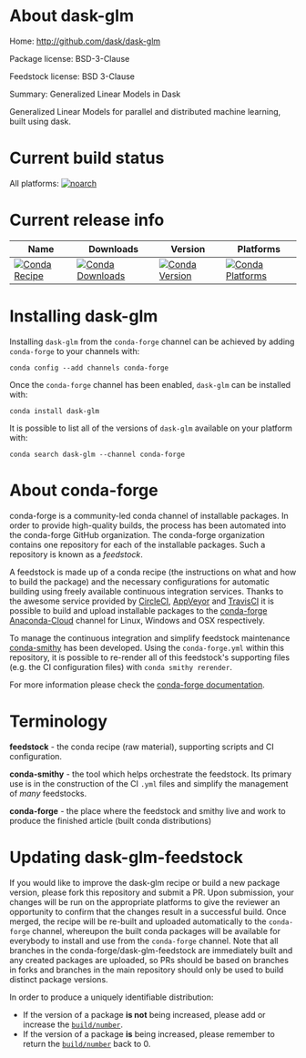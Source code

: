 About dask-glm
==============

Home: http://github.com/dask/dask-glm

Package license: BSD-3-Clause

Feedstock license: BSD 3-Clause

Summary: Generalized Linear Models in Dask

Generalized Linear Models for parallel and
distributed machine learning, built using dask.


Current build status
====================

All platforms:
[![noarch](https://img.shields.io/circleci/project/github/conda-forge/dask-glm-feedstock/master.svg?label=noarch)](https://circleci.com/gh/conda-forge/dask-glm-feedstock)

Current release info
====================

| Name | Downloads | Version | Platforms |
| --- | --- | --- | --- |
| [![Conda Recipe](https://img.shields.io/badge/recipe-dask--glm-green.svg)](https://anaconda.org/conda-forge/dask-glm) | [![Conda Downloads](https://img.shields.io/conda/dn/conda-forge/dask-glm.svg)](https://anaconda.org/conda-forge/dask-glm) | [![Conda Version](https://img.shields.io/conda/vn/conda-forge/dask-glm.svg)](https://anaconda.org/conda-forge/dask-glm) | [![Conda Platforms](https://img.shields.io/conda/pn/conda-forge/dask-glm.svg)](https://anaconda.org/conda-forge/dask-glm) |

Installing dask-glm
===================

Installing `dask-glm` from the `conda-forge` channel can be achieved by adding `conda-forge` to your channels with:

```
conda config --add channels conda-forge
```

Once the `conda-forge` channel has been enabled, `dask-glm` can be installed with:

```
conda install dask-glm
```

It is possible to list all of the versions of `dask-glm` available on your platform with:

```
conda search dask-glm --channel conda-forge
```


About conda-forge
=================

conda-forge is a community-led conda channel of installable packages.
In order to provide high-quality builds, the process has been automated into the
conda-forge GitHub organization. The conda-forge organization contains one repository
for each of the installable packages. Such a repository is known as a *feedstock*.

A feedstock is made up of a conda recipe (the instructions on what and how to build
the package) and the necessary configurations for automatic building using freely
available continuous integration services. Thanks to the awesome service provided by
[CircleCI](https://circleci.com/), [AppVeyor](https://www.appveyor.com/)
and [TravisCI](https://travis-ci.org/) it is possible to build and upload installable
packages to the [conda-forge](https://anaconda.org/conda-forge)
[Anaconda-Cloud](https://anaconda.org/) channel for Linux, Windows and OSX respectively.

To manage the continuous integration and simplify feedstock maintenance
[conda-smithy](https://github.com/conda-forge/conda-smithy) has been developed.
Using the ``conda-forge.yml`` within this repository, it is possible to re-render all of
this feedstock's supporting files (e.g. the CI configuration files) with ``conda smithy rerender``.

For more information please check the [conda-forge documentation](https://conda-forge.org/docs/).

Terminology
===========

**feedstock** - the conda recipe (raw material), supporting scripts and CI configuration.

**conda-smithy** - the tool which helps orchestrate the feedstock.
                   Its primary use is in the construction of the CI ``.yml`` files
                   and simplify the management of *many* feedstocks.

**conda-forge** - the place where the feedstock and smithy live and work to
                  produce the finished article (built conda distributions)


Updating dask-glm-feedstock
===========================

If you would like to improve the dask-glm recipe or build a new
package version, please fork this repository and submit a PR. Upon submission,
your changes will be run on the appropriate platforms to give the reviewer an
opportunity to confirm that the changes result in a successful build. Once
merged, the recipe will be re-built and uploaded automatically to the
`conda-forge` channel, whereupon the built conda packages will be available for
everybody to install and use from the `conda-forge` channel.
Note that all branches in the conda-forge/dask-glm-feedstock are
immediately built and any created packages are uploaded, so PRs should be based
on branches in forks and branches in the main repository should only be used to
build distinct package versions.

In order to produce a uniquely identifiable distribution:
 * If the version of a package **is not** being increased, please add or increase
   the [``build/number``](https://conda.io/docs/user-guide/tasks/build-packages/define-metadata.html#build-number-and-string).
 * If the version of a package **is** being increased, please remember to return
   the [``build/number``](https://conda.io/docs/user-guide/tasks/build-packages/define-metadata.html#build-number-and-string)
   back to 0.
